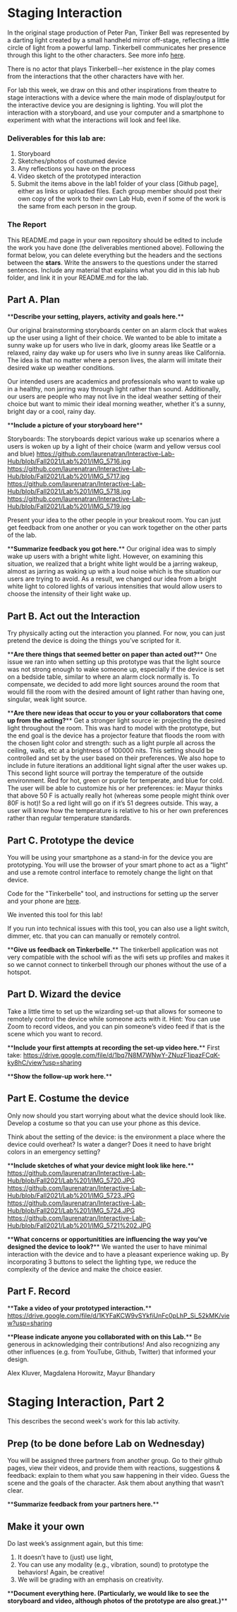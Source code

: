 

# Staging Interaction

In the original stage production of Peter Pan, Tinker Bell was represented by a darting light created by a small handheld mirror off-stage, reflecting a little circle of light from a powerful lamp. Tinkerbell communicates her presence through this light to the other characters. See more info [here](https://en.wikipedia.org/wiki/Tinker_Bell). 

There is no actor that plays Tinkerbell--her existence in the play comes from the interactions that the other characters have with her.

For lab this week, we draw on this and other inspirations from theatre to stage interactions with a device where the main mode of display/output for the interactive device you are designing is lighting. You will plot the interaction with a storyboard, and use your computer and a smartphone to experiment with what the interactions will look and feel like. 


### Deliverables for this lab are: 
1. Storyboard
1. Sketches/photos of costumed device
1. Any reflections you have on the process
1. Video sketch of the prototyped interaction
1. Submit the items above in the lab1 folder of your class [Github page], either as links or uploaded files. Each group member should post their own copy of the work to their own Lab Hub, even if some of the work is the same from each person in the group.

### The Report
This README.md page in your own repository should be edited to include the work you have done (the deliverables mentioned above). Following the format below, you can delete everything but the headers and the sections between the **stars**. Write the answers to the questions under the starred sentences. Include any material that explains what you did in this lab hub folder, and link it in your README.md for the lab.


## Part A. Plan 


\*\***Describe your setting, players, activity and goals here.**\*\*

Our original brainstorming storyboards center on an alarm clock that wakes up the user using a light of their choice. We wanted to be able to imitate a sunny wake up for users who live in dark, gloomy areas like Seattle or a relaxed, rainy day wake up for users who live in sunny areas like California. The idea is that no matter where a person lives, the alarm will imitate their desired wake up weather conditions.

 Our intended users are academics and professionals who want to wake up in a healthy, non jarring way through light rather than sound. Additionally, our users are people who may not live in the ideal weather setting of their choice but want to mimic their ideal morning weather, whether it's a sunny, bright day or a cool, rainy day. 


\*\***Include a picture of your storyboard here**\*\*


Storyboards: 
The storyboards depict various wake up scenarios where a users is woken up by a light of their choice (warm and yellow versus cool and blue)
https://github.com/laurenatran/Interactive-Lab-Hub/blob/Fall2021/Lab%201/IMG_5716.jpg 
https://github.com/laurenatran/Interactive-Lab-Hub/blob/Fall2021/Lab%201/IMG_5717.jpg
https://github.com/laurenatran/Interactive-Lab-Hub/blob/Fall2021/Lab%201/IMG_5718.jpg
https://github.com/laurenatran/Interactive-Lab-Hub/blob/Fall2021/Lab%201/IMG_5719.jpg

Present your idea to the other people in your breakout room. You can just get feedback from one another or you can work together on the other parts of the lab.

\*\***Summarize feedback you got here.**\*\*
Our original idea was to simply wake up users with a bright white light. However, on examining this situation, we realized that a bright white light would be a jarring wakeup, almost as jarring as waking up with a loud noise which is the situation our users are trying to avoid. As a result, we changed our idea from a bright white light to colored lights of various intensities that would allow users to choose the intensity of their light wake up. 


## Part B. Act out the Interaction

Try physically acting out the interaction you planned. For now, you can just pretend the device is doing the things you’ve scripted for it. 

\*\***Are there things that seemed better on paper than acted out?**\*\*
One issue we ran into when setting up this prototype was that the light source was not strong enough to wake someone up, especially if the device is set on a bedside table, similar to where an alarm clock normally is. To compensate, we decided to add more light sources around the room that would fill the room with the desired amount of light rather than having one, singular, weak light source. 

\*\***Are there new ideas that occur to you or your collaborators that come up from the acting?**\*\*
Get a stronger light source ie: projecting the desired light throughout the room. This was hard to model with the prototype, but the end goal is the device has a projector feature that floods the room with the chosen light color and strength: such as a light purple all across the ceiling, walls, etc at a brightness of 100000 nits. This setting should be controlled and set by the user based on their preferences.
We also hope to include in future iterations an additional light signal after the user wakes up. This second light source will portray the temperature of the outside environment. Red for hot, green or purple for temperate, and blue for cold. The user will be able to customize his or her preferences: ie: Mayur thinks that above 50 F is actually really hot (whereas some people might think over 80F is hot)! So a red light will go on if it’s 51 degrees outside. This way, a user will know how the temperature is relative to his or her own preferences rather than regular temperature standards.


## Part C. Prototype the device

You will be using your smartphone as a stand-in for the device you are prototyping. You will use the browser of your smart phone to act as a “light” and use a remote control interface to remotely change the light on that device. 

Code for the "Tinkerbelle" tool, and instructions for setting up the server and your phone are [here](https://github.com/FAR-Lab/tinkerbelle).

We invented this tool for this lab! 

If you run into technical issues with this tool, you can also use a light switch, dimmer, etc. that you can can manually or remotely control.

\*\***Give us feedback on Tinkerbelle.**\*\*
The tinkerbell application was not very compatible with the school wifi as the wifi sets up profiles and makes it so we cannot connect to tinkerbell through our phones without the use of a hotspot.

## Part D. Wizard the device
Take a little time to set up the wizarding set-up that allows for someone to remotely control the device while someone acts with it. Hint: You can use Zoom to record videos, and you can pin someone’s video feed if that is the scene which you want to record. 

\*\***Include your first attempts at recording the set-up video here.**\*\*
First take: 
https://drive.google.com/file/d/1bq7N8M7WNwY-ZNuzF1jpazFCqK-ky8hC/view?usp=sharing

\*\***Show the follow-up work here.**\*\*


## Part E. Costume the device

Only now should you start worrying about what the device should look like. Develop a costume so that you can use your phone as this device.

Think about the setting of the device: is the environment a place where the device could overheat? Is water a danger? Does it need to have bright colors in an emergency setting?

\*\***Include sketches of what your device might look like here.**\*\*
https://github.com/laurenatran/Interactive-Lab-Hub/blob/Fall2021/Lab%201/IMG_5720.JPG
https://github.com/laurenatran/Interactive-Lab-Hub/blob/Fall2021/Lab%201/IMG_5723.JPG
https://github.com/laurenatran/Interactive-Lab-Hub/blob/Fall2021/Lab%201/IMG_5724.JPG
https://github.com/laurenatran/Interactive-Lab-Hub/blob/Fall2021/Lab%201/IMG_5721%202.JPG

\*\***What concerns or opportunitities are influencing the way you've designed the device to look?**\*\*
We wanted the user to have minimal interaction with the device and to have a pleasant experience waking up. By incorporating 3 buttons to select the lighting type, we reduce the complexity of the device and make the choice easier. 

## Part F. Record

\*\***Take a video of your prototyped interaction.**\*\*
https://drive.google.com/file/d/1KYFaKCW9vSYkfiUnFc0pLhP_Si_52kMK/view?usp=sharing

\*\***Please indicate anyone you collaborated with on this Lab.**\*\*
Be generous in acknowledging their contributions! And also recognizing any other influences (e.g. from YouTube, Github, Twitter) that informed your design. 

Alex Kluver, Magdalena Horowitz, Mayur Bhandary



# Staging Interaction, Part 2 

This describes the second week's work for this lab activity.


## Prep (to be done before Lab on Wednesday)

You will be assigned three partners from another group. Go to their github pages, view their videos, and provide them with reactions, suggestions & feedback: explain to them what you saw happening in their video. Guess the scene and the goals of the character. Ask them about anything that wasn’t clear. 

\*\***Summarize feedback from your partners here.**\*\*

## Make it your own

Do last week’s assignment again, but this time: 
1) It doesn’t have to (just) use light, 
2) You can use any modality (e.g., vibration, sound) to prototype the behaviors! Again, be creative!
3) We will be grading with an emphasis on creativity. 

\*\***Document everything here. (Particularly, we would like to see the storyboard and video, although photos of the prototype are also great.)**\*\*
